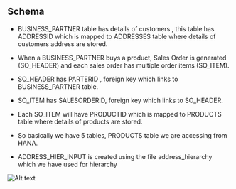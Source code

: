 ## Schema
	
- BUSINESS_PARTNER table has details  of  customers , this table has ADDRESSID which is mapped to ADDRESSES table where details of customers address are stored.
		
- When a BUSINESS_PARTNER  buys a product, Sales Order is generated (SO_HEADER) and each sales order has multiple order items (SO_ITEM).

- SO_HEADER has PARTERID , foreign key which links to BUSINESS_PARTNER table.

- SO_ITEM has SALESORDERID, foreign key which links to SO_HEADER.

- Each SO_ITEM will have PRODUCTID which is mapped to PRODUCTS table where details of products are stored.

- So basically we have 5 tables, PRODUCTS table we are accessing from HANA.

- ADDRESS_HIER_INPUT is created using the file address_hierarchy which we have used for hierarchy

![Alt text](./images/image.png "Optional title")


